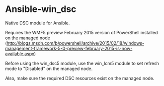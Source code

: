 # Ansible-win_dsc
Native DSC module for Ansible.

Requires the WMF5 preview February 2015 version of PowerShell installed on the managed node (http://blogs.msdn.com/b/powershell/archive/2015/02/18/windows-management-framework-5-0-preview-february-2015-is-now-available.aspx)

Before using the win_dsc5 module, use the win_lcm5 module to set refresh mode to "Disabled" on the managed node.

Also, make sure the required DSC resources exist on the managed node. 
